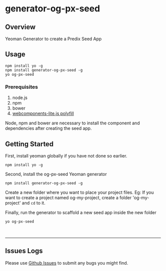 # generator-og-px-seed

## Overview

Yeoman Generator to create a Predix Seed App

## Usage
```
npm install yo -g
npm install generator-og-px-seed -g
yo og-px-seed

```

### Prerequisites
1. node.js
2. npm
3. bower
4. [webcomponents-lite.js polyfill](https://github.com/webcomponents/webcomponentsjs)

Node, npm and bower are necessary to install the component and dependencies after creating the seed app.

## Getting Started

First, install yeoman globally if you have not done so earlier.

```
npm install yo -g
```

Second, install the og-px-seed Yeoman generator

```
npm install generator-og-px-seed -g
```
Create a new folder where you want to place your project files.
Eg: If you want to create a project named og-my-project,
create a folder 'og-my-project' and `cd` to it.

Finally, run the generator to scaffold a new seed app inside the new folder

```
yo og-px-seed
```

<br />
<hr />

## Issues Logs

Please use [Github Issues](https://github.com/OGDx-merlions/generator-og-px-seed/issues) to submit any bugs you might find.
